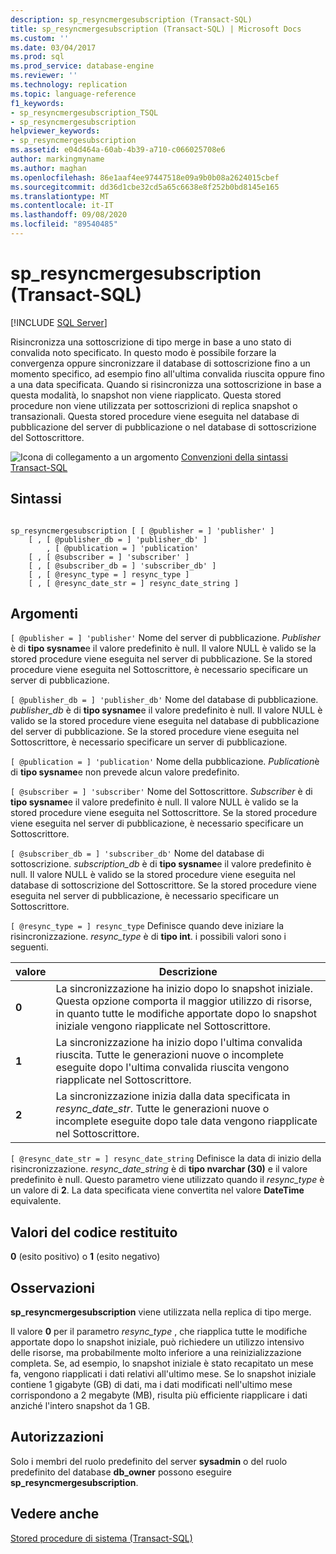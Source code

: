 ```yaml
---
description: sp_resyncmergesubscription (Transact-SQL)
title: sp_resyncmergesubscription (Transact-SQL) | Microsoft Docs
ms.custom: ''
ms.date: 03/04/2017
ms.prod: sql
ms.prod_service: database-engine
ms.reviewer: ''
ms.technology: replication
ms.topic: language-reference
f1_keywords:
- sp_resyncmergesubscription_TSQL
- sp_resyncmergesubscription
helpviewer_keywords:
- sp_resyncmergesubscription
ms.assetid: e04d464a-60ab-4b39-a710-c066025708e6
author: markingmyname
ms.author: maghan
ms.openlocfilehash: 86e1aaf4ee97447518e09a9b0b08a2624015cbef
ms.sourcegitcommit: dd36d1cbe32cd5a65c6638e8f252b0bd8145e165
ms.translationtype: MT
ms.contentlocale: it-IT
ms.lasthandoff: 09/08/2020
ms.locfileid: "89540485"
---
```

# <a name="sp_resyncmergesubscription-transact-sql"></a>sp_resyncmergesubscription (Transact-SQL)
[!INCLUDE [SQL Server](../../includes/applies-to-version/sqlserver.md)]

  Risincronizza una sottoscrizione di tipo merge in base a uno stato di convalida noto specificato. In questo modo è possibile forzare la convergenza oppure sincronizzare il database di sottoscrizione fino a un momento specifico, ad esempio fino all'ultima convalida riuscita oppure fino a una data specificata. Quando si risincronizza una sottoscrizione in base a questa modalità, lo snapshot non viene riapplicato. Questa stored procedure non viene utilizzata per sottoscrizioni di replica snapshot o transazionali. Questa stored procedure viene eseguita nel database di pubblicazione del server di pubblicazione o nel database di sottoscrizione del Sottoscrittore.  
  
 ![Icona di collegamento a un argomento](../../database-engine/configure-windows/media/topic-link.gif "Icona di collegamento a un argomento") [Convenzioni della sintassi Transact-SQL](../../t-sql/language-elements/transact-sql-syntax-conventions-transact-sql.md)  
  
## <a name="syntax"></a>Sintassi  
  
```  
  
sp_resyncmergesubscription [ [ @publisher = ] 'publisher' ]  
    [ , [ @publisher_db = ] 'publisher_db' ]  
        , [ @publication = ] 'publication'   
    [ , [ @subscriber = ] 'subscriber' ]  
    [ , [ @subscriber_db = ] 'subscriber_db' ]  
    [ , [ @resync_type = ] resync_type ]  
    [ , [ @resync_date_str = ] resync_date_string ]  
```  
  
## <a name="arguments"></a>Argomenti  
`[ @publisher = ] 'publisher'` Nome del server di pubblicazione. *Publisher* è di **tipo sysname**e il valore predefinito è null. Il valore NULL è valido se la stored procedure viene eseguita nel server di pubblicazione. Se la stored procedure viene eseguita nel Sottoscrittore, è necessario specificare un server di pubblicazione.  
  
`[ @publisher_db = ] 'publisher_db'` Nome del database di pubblicazione. *publisher_db* è di **tipo sysname**e il valore predefinito è null. Il valore NULL è valido se la stored procedure viene eseguita nel database di pubblicazione del server di pubblicazione. Se la stored procedure viene eseguita nel Sottoscrittore, è necessario specificare un server di pubblicazione.  
  
`[ @publication = ] 'publication'` Nome della pubblicazione. *Publication*è di **tipo sysname**e non prevede alcun valore predefinito.  
  
`[ @subscriber = ] 'subscriber'` Nome del Sottoscrittore. *Subscriber* è di **tipo sysname**e il valore predefinito è null. Il valore NULL è valido se la stored procedure viene eseguita nel Sottoscrittore. Se la stored procedure viene eseguita nel server di pubblicazione, è necessario specificare un Sottoscrittore.  
  
`[ @subscriber_db = ] 'subscriber_db'` Nome del database di sottoscrizione. *subscription_db* è di **tipo sysname**e il valore predefinito è null. Il valore NULL è valido se la stored procedure viene eseguita nel database di sottoscrizione del Sottoscrittore. Se la stored procedure viene eseguita nel server di pubblicazione, è necessario specificare un Sottoscrittore.  
  
`[ @resync_type = ] resync_type` Definisce quando deve iniziare la risincronizzazione. *resync_type* è di **tipo int**. i possibili valori sono i seguenti.  
  
|valore|Descrizione|  
|-----------|-----------------|  
|**0**|La sincronizzazione ha inizio dopo lo snapshot iniziale. Questa opzione comporta il maggior utilizzo di risorse, in quanto tutte le modifiche apportate dopo lo snapshot iniziale vengono riapplicate nel Sottoscrittore.|  
|**1**|La sincronizzazione ha inizio dopo l'ultima convalida riuscita. Tutte le generazioni nuove o incomplete eseguite dopo l'ultima convalida riuscita vengono riapplicate nel Sottoscrittore.|  
|**2**|La sincronizzazione inizia dalla data specificata in *resync_date_str*. Tutte le generazioni nuove o incomplete eseguite dopo tale data vengono riapplicate nel Sottoscrittore.|  
  
`[ @resync_date_str = ] resync_date_string` Definisce la data di inizio della risincronizzazione. *resync_date_string* è di **tipo nvarchar (30)** e il valore predefinito è null. Questo parametro viene utilizzato quando il *resync_type* è un valore di **2**. La data specificata viene convertita nel valore **DateTime** equivalente.  
  
## <a name="return-code-values"></a>Valori del codice restituito  
 **0** (esito positivo) o **1** (esito negativo)  
  
## <a name="remarks"></a>Osservazioni  
 **sp_resyncmergesubscription** viene utilizzata nella replica di tipo merge.  
  
 Il valore **0** per il parametro *resync_type* , che riapplica tutte le modifiche apportate dopo lo snapshot iniziale, può richiedere un utilizzo intensivo delle risorse, ma probabilmente molto inferiore a una reinizializzazione completa. Se, ad esempio, lo snapshot iniziale è stato recapitato un mese fa, vengono riapplicati i dati relativi all'ultimo mese. Se lo snapshot iniziale contiene 1 gigabyte (GB) di dati, ma i dati modificati nell'ultimo mese corrispondono a 2 megabyte (MB), risulta più efficiente riapplicare i dati anziché l'intero snapshot da 1 GB.  
  
## <a name="permissions"></a>Autorizzazioni  
 Solo i membri del ruolo predefinito del server **sysadmin** o del ruolo predefinito del database **db_owner** possono eseguire **sp_resyncmergesubscription**.  
  
## <a name="see-also"></a>Vedere anche  
 [Stored procedure di sistema &#40;Transact-SQL&#41;](../../relational-databases/system-stored-procedures/system-stored-procedures-transact-sql.md)  
  
  
